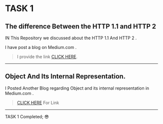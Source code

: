 # TASK 1

## The difference Between the HTTP 1.1 and HTTP 2

IN This Repository we discussed about the HTTP 1.1 And HTTP 2 .

I have post a blog on Medium.com .


>I provide the link [CLICK HERE](https://medium.com/@kavinprasad2948/the-difference-between-http-1-1-and-http-2-1f7d15f5bd5f).

-----
## Object And Its Internal Representation.

 I Posted Another Blog regarding Object and its internal representation in Medium.com . 

> [CLICK HERE](https://medium.com/@kavinprasad2948/objects-and-its-internal-representation-in-javascript-fb054d81f6ef) For Link 


---

TASK 1 Completed; :sunglasses: